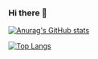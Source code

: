 ### Hi there 👋

<!--
**cnpcnp99/cnpcnp99** is a ✨ _special_ ✨ repository because its `README.md` (this file) appears on your GitHub profile.

Here are some ideas to get you started:

- 🔭 I’m currently working on ...
- 🌱 I’m currently learning ...
- 👯 I’m looking to collaborate on ...
- 🤔 I’m looking for help with ...
- 💬 Ask me about ...
- 📫 How to reach me: ...
- 😄 Pronouns: ...
- ⚡ Fun fact: ...
-->

[![Anurag's GitHub stats](https://github-readme-stats.vercel.app/api?username=cnpcnp99)](https://github.com/anuraghazra/github-readme-stats)


[![Top Langs](https://github-readme-stats.vercel.app/api/top-langs/?username=cnpcnp99&layout=compact&theme=dracula&langs_count=5&hide=html&Objective-C)](https://github.com/anuraghazra/github-readme-stats)
